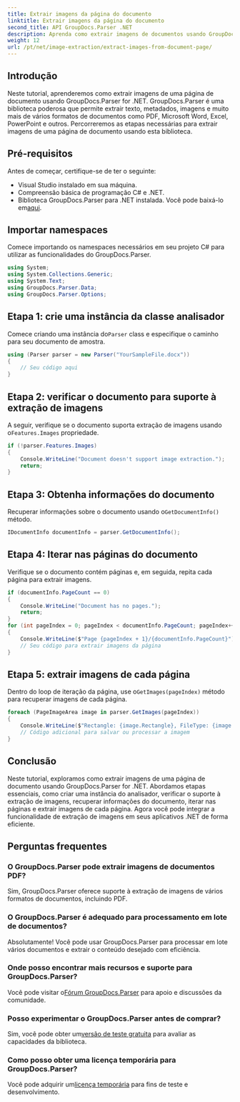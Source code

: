 ```yaml
---
title: Extrair imagens da página do documento
linktitle: Extrair imagens da página do documento
second_title: API GroupDocs.Parser .NET
description: Aprenda como extrair imagens de documentos usando GroupDocs.Parser for .NET. Aprimore seus recursos de processamento de documentos.
weight: 12
url: /pt/net/image-extraction/extract-images-from-document-page/
---
```

## Introdução
Neste tutorial, aprenderemos como extrair imagens de uma página de documento usando GroupDocs.Parser for .NET. GroupDocs.Parser é uma biblioteca poderosa que permite extrair texto, metadados, imagens e muito mais de vários formatos de documentos como PDF, Microsoft Word, Excel, PowerPoint e outros. Percorreremos as etapas necessárias para extrair imagens de uma página de documento usando esta biblioteca.
## Pré-requisitos
Antes de começar, certifique-se de ter o seguinte:
- Visual Studio instalado em sua máquina.
- Compreensão básica de programação C# e .NET.
- Biblioteca GroupDocs.Parser para .NET instalada. Você pode baixá-lo em[aqui](https://releases.groupdocs.com/parser/net/).

## Importar namespaces
Comece importando os namespaces necessários em seu projeto C# para utilizar as funcionalidades do GroupDocs.Parser.
```csharp
using System;
using System.Collections.Generic;
using System.Text;
using GroupDocs.Parser.Data;
using GroupDocs.Parser.Options;
```
## Etapa 1: crie uma instância da classe analisador
 Comece criando uma instância do`Parser` class e especifique o caminho para seu documento de amostra.
```csharp
using (Parser parser = new Parser("YourSampleFile.docx"))
{
    // Seu código aqui
}
```
## Etapa 2: verificar o documento para suporte à extração de imagens
 A seguir, verifique se o documento suporta extração de imagens usando o`Features.Images` propriedade.
```csharp
if (!parser.Features.Images)
{
    Console.WriteLine("Document doesn't support image extraction.");
    return;
}
```
## Etapa 3: Obtenha informações do documento
 Recuperar informações sobre o documento usando o`GetDocumentInfo()` método.
```csharp
IDocumentInfo documentInfo = parser.GetDocumentInfo();
```
## Etapa 4: Iterar nas páginas do documento
Verifique se o documento contém páginas e, em seguida, repita cada página para extrair imagens.
```csharp
if (documentInfo.PageCount == 0)
{
    Console.WriteLine("Document has no pages.");
    return;
}
for (int pageIndex = 0; pageIndex < documentInfo.PageCount; pageIndex++)
{
    Console.WriteLine($"Page {pageIndex + 1}/{documentInfo.PageCount}");
    // Seu código para extrair imagens da página
}
```
## Etapa 5: extrair imagens de cada página
 Dentro do loop de iteração da página, use o`GetImages(pageIndex)` método para recuperar imagens de cada página.
```csharp
foreach (PageImageArea image in parser.GetImages(pageIndex))
{
    Console.WriteLine($"Rectangle: {image.Rectangle}, FileType: {image.FileType}");
    // Código adicional para salvar ou processar a imagem
}
```

## Conclusão
Neste tutorial, exploramos como extrair imagens de uma página de documento usando GroupDocs.Parser for .NET. Abordamos etapas essenciais, como criar uma instância do analisador, verificar o suporte à extração de imagens, recuperar informações do documento, iterar nas páginas e extrair imagens de cada página. Agora você pode integrar a funcionalidade de extração de imagens em seus aplicativos .NET de forma eficiente.

## Perguntas frequentes
### O GroupDocs.Parser pode extrair imagens de documentos PDF?
Sim, GroupDocs.Parser oferece suporte à extração de imagens de vários formatos de documentos, incluindo PDF.
### O GroupDocs.Parser é adequado para processamento em lote de documentos?
Absolutamente! Você pode usar GroupDocs.Parser para processar em lote vários documentos e extrair o conteúdo desejado com eficiência.
### Onde posso encontrar mais recursos e suporte para GroupDocs.Parser?
 Você pode visitar o[Fórum GroupDocs.Parser](https://forum.groupdocs.com/c/parser/17) para apoio e discussões da comunidade.
### Posso experimentar o GroupDocs.Parser antes de comprar?
 Sim, você pode obter um[versão de teste gratuita](https://releases.groupdocs.com/) para avaliar as capacidades da biblioteca.
### Como posso obter uma licença temporária para GroupDocs.Parser?
 Você pode adquirir um[licença temporária](https://purchase.groupdocs.com/temporary-license/) para fins de teste e desenvolvimento.